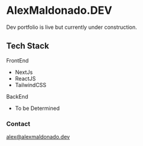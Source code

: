 # AlexMaldonado.DEV

Dev portfolio is live but currently under construction.

## Tech Stack

FrontEnd

- NextJs
- ReactJS
- TailwindCSS

BackEnd

- To be Determined

### Contact

alex@alexmaldonado.dev
